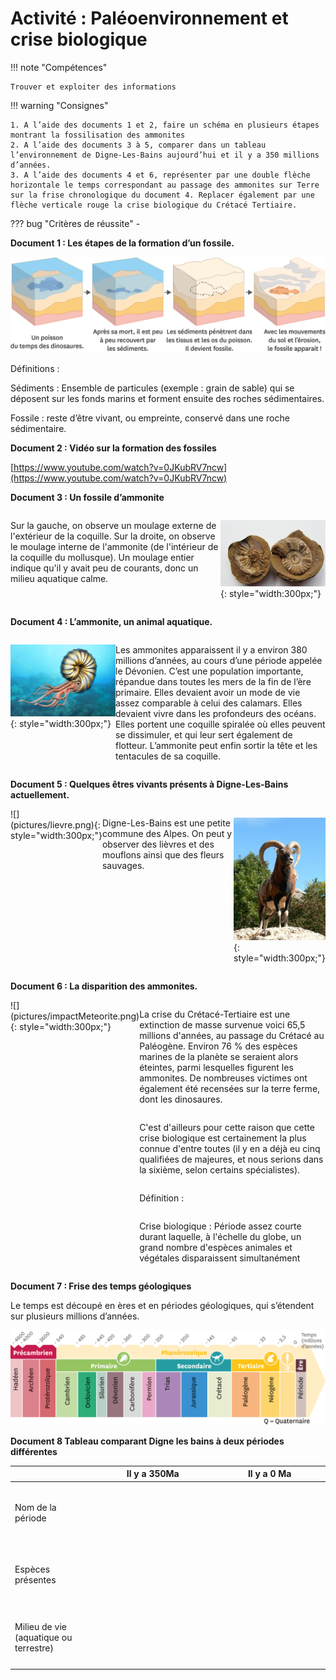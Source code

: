 # Activité : Paléoenvironnement et crise biologique

!!! note "Compétences"

    Trouver et exploiter des informations 

!!! warning "Consignes"

    1. A l’aide des documents 1 et 2, faire un schéma en plusieurs étapes montrant la fossilisation des ammonites 
    2. A l’aide des documents 3 à 5, comparer dans un tableau l’environnement de Digne-Les-Bains aujourd’hui et il y a 350 millions d’années. 
    3. A l’aide des documents 4 et 6, représenter par une double flèche horizontale le temps correspondant au passage des ammonites sur Terre sur la frise chronologique du document 4. Replacer également par une flèche verticale rouge la crise biologique du Crétacé Tertiaire. 
    
??? bug "Critères de réussite"
    - 



**Document 1 : Les étapes de la formation d’un fossile.**


![](pictures/schemaFormFossile.png)

Définitions : 

Sédiments : Ensemble de particules (exemple : grain de sable) qui se déposent sur les fonds marins et forment ensuite des roches sédimentaires.

Fossile : reste d’être vivant, ou empreinte, conservé dans une roche sédimentaire.


**Document 2 : Vidéo sur la formation des fossiles** 

[https://www.youtube.com/watch?v=0JKubRV7ncw](https://www.youtube.com/watch?v=0JKubRV7ncw)





**Document 3 : Un fossile d’ammonite**

<div markdown style="display:flex; flex-direction:row;">

<div markdown style="display:flex; flex: 2 1 0; flex-direction:column;">

Sur la gauche, on observe un moulage externe de l'extérieur de la coquille. Sur la droite, on observe le moulage interne de l'ammonite (de l'intérieur de la coquille du mollusque). Un moulage entier indique qu'il y avait peu de courants, donc un milieu aquatique calme.
</div>
<div markdown style="display:flex; flex: 1 1 0; flex-direction:column;">

![](pictures/fossileAmmonite.png){: style="width:300px;"}

</div>
</div>




**Document 4 : L’ammonite, un animal aquatique.**
<div markdown style="display:flex; flex-direction:row;">
<div markdown style="display:flex; flex: 1 1 0; flex-direction:column;">

![](pictures/dessinAmmonite.png){: style="width:300px;"}
</div>


<div markdown style="display:flex; flex: 2 1 0; flex-direction:column;">

Les ammonites apparaissent il y a environ 380 millions d’années, au cours d’une période appelée le Dévonien. C’est une population importante, répandue dans toutes les mers de la fin de l’ère primaire. Elles devaient avoir un mode de vie assez comparable à celui des calamars. Elles devaient vivre dans les profondeurs des océans. Elles portent une coquille spiralée où elles peuvent se dissimuler, et qui leur sert également de flotteur. L’ammonite peut enfin sortir la tête et les tentacules de sa coquille.
</div>
</div>



**Document 5 : Quelques êtres vivants présents à Digne-Les-Bains actuellement.**
<div markdown style="display:flex; flex-direction:row;">

<div markdown style="display:flex; flex: 1 1 0; flex-direction:column;">
![](pictures/lievre.png){: style="width:300px;"}
</div>

<div markdown style="display:flex; flex: 2 1 0; flex-direction:column;">

Digne-Les-Bains est une petite commune des Alpes. On peut y observer des lièvres et des mouflons ainsi que des fleurs sauvages.
</div>


<div markdown style="display:flex; flex: 1 1 0; flex-direction:column;">

![](pictures/mouflon.png){: style="width:300px;"}
</div>
</div>


**Document 6 : La disparition des ammonites.**
<div markdown style="display:flex; flex-direction:row;">

<div markdown style="display:flex; flex: 1 1 0; flex-direction:column;">
![](pictures/impactMeteorite.png){: style="width:300px;"}
</div>
<div markdown style="display:flex; flex: 2 1 0; flex-direction:column;">


La crise du Crétacé-Tertiaire est une extinction de masse survenue voici 65,5 millions d'années, au passage du Crétacé au Paléogène. Environ 76 % des espèces marines de la planète se seraient alors éteintes, parmi lesquelles figurent les ammonites. De nombreuses victimes ont également été recensées sur la terre ferme, dont les dinosaures. 

C'est d'ailleurs pour cette raison que cette crise biologique est certainement la plus connue d'entre toutes (il y en a déjà eu cinq qualifiées de majeures, et nous serions dans la sixième, selon certains spécialistes).


Définition : 

Crise biologique : Période assez courte durant laquelle, à l'échelle du globe, un grand nombre d'espèces animales et végétales disparaissent simultanément

</div>
</div>


**Document 7 : Frise des temps géologiques**

Le temps est découpé en ères et en périodes géologiques, qui s’étendent sur plusieurs millions d’années.

![](pictures/friseEresGeol.png)



**Document 8 Tableau comparant Digne les bains à deux périodes différentes**

<table>
<colgroup>
<col style="width: 200px">
<col style="width: 400px">
<col style="width: 400px">
</colgroup>
<thead>
  <tr>
    <th></th>
    <th>Il y a 350Ma</th>
    <th>Il y a 0 Ma</th>
  </tr>
</thead>
<tbody>
  <tr style="height: 100px">
    <td>Nom de la période</td>
    <td></td>
    <td></td>
  </tr>
  <tr style="height: 100px">
    <td>Espèces présentes</td>
    <td></td>
    <td></td>
  </tr>
  <tr style="height: 100px">
    <td>Milieu de vie (aquatique ou terrestre)</td>
    <td></td>
    <td></td>
  </tr>
</tbody>
</table>